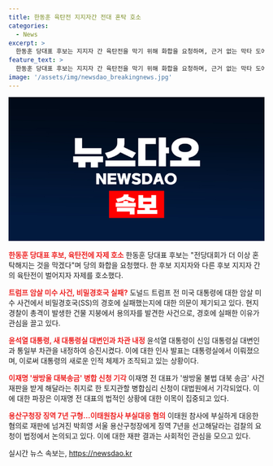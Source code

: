 ```yaml
---
title: 한동훈 육탄전 지지자간 전대 혼탁 호소
categories:
  - News
excerpt: >
  한동훈 당대표 후보는 지지자 간 육탄전을 막기 위해 화합을 요청하며, 근거 없는 막타 도에 대한 대응을 최소화하겠다고 호소했습니다. 미국 전 대통령 트럼프에 대한 암살 미수 사건과 관련해 비밀경호국의 실패가 지적되고 있습니다. 또한 윤석열 대통령이 대변인과 차관을 임명했으며, 이재명 전 대표의 쌍방울 불법 대북송금 사건 재판 신청이 대법원에 기각됐으며, 이태원참사 부실대응 혐의로 재판을 받는 박희영 용산구청장에게 징역 7년이 구형됐습니다.
feature_text: >
  한동훈 당대표 후보는 지지자 간 육탄전을 막기 위해 화합을 요청하며, 근거 없는 막타 도에 대한 대응을 최소화하겠다고 호소했습니다. 미국 전 대통령 트럼프에 대한 암살 미수 사건과 관련해 비밀경호국의 실패가 지적되고 있습니다. 또한 윤석열 대통령이 대변인과 차관을 임명했으며, 이재명 전 대표의 쌍방울 불법 대북송금 사건 재판 신청이 대법원에 기각됐으며, 이태원참사 부실대응 혐의로 재판을 받는 박희영 용산구청장에게 징역 7년이 구형됐습니다.
image: '/assets/img/newsdao_breakingnews.jpg'
---
```


<p><img src="/assets/img/newsdao_breakingnews.jpg" alt="cryptoinkorea 속보" /></p>

<p><b><span style="color: #ee2323;">한동훈 당대표 후보, 육탄전에 자제 호소</span></b>
한동훈 당대표 후보는 "전당대회가 더 이상 혼탁해지는 것을 막겠다"며 당의 화합을 요청했다. 한 후보 지지자와 다른 후보 지지자 간의 육탄전이 벌어지자 자제를 호소했다.</p>

<p><b><span style="color: #ee2323;">트럼프 암살 미수 사건, 비밀경호국 실패?</span></b>
도널드 트럼프 전 미국 대통령에 대한 암살 미수 사건에서 비밀경호국(SS)의 경호에 실패했는지에 대한 의문이 제기되고 있다. 현지 경찰이 총격이 발생한 건물 지붕에서 용의자를 발견한 사건으로, 경호에 실패한 이유가 관심을 끌고 있다.</p>

<p><b><span style="color: #ee2323;">윤석열 대통령, 새 대통령실 대변인과 차관 내정</span></b>
윤석열 대통령이 신임 대통령실 대변인과 통일부 차관을 내정하여 승진시켰다. 이에 대한 인사 발표는 대통령실에서 이뤄졌으며, 이로써 대통령의 새로운 인적 체제가 조직되고 있는 상황이다.</p>

<p><b><span style="color: #ee2323;">이재명 '쌍방울 대북송금' 병합 신청 기각</span></b>
이재명 전 대표가 '쌍방울 불법 대북 송금' 사건 재판을 받게 해달라는 취지로 한 토지관할 병합심리 신청이 대법원에서 기각되었다. 이에 대한 파장은 이재명 전 대표의 법적인 상황에 대한 이목이 집중되고 있다.</p>

<p><b><span style="color: #ee2323;">용산구청장 징역 7년 구형…이태원참사 부실대응 혐의</span></b>
이태원 참사에 부실하게 대응한 혐의로 재판에 넘겨진 박희영 서울 용산구청장에게 징역 7년을 선고해달라는 검찰의 요청이 법정에서 논의되고 있다. 이에 대한 재판 결과는 사회적인 관심을 모으고 있다.</p>
실시간 뉴스 속보는, <a href="https://newsdao.kr" rel="dofollow">https://newsdao.kr</a>


